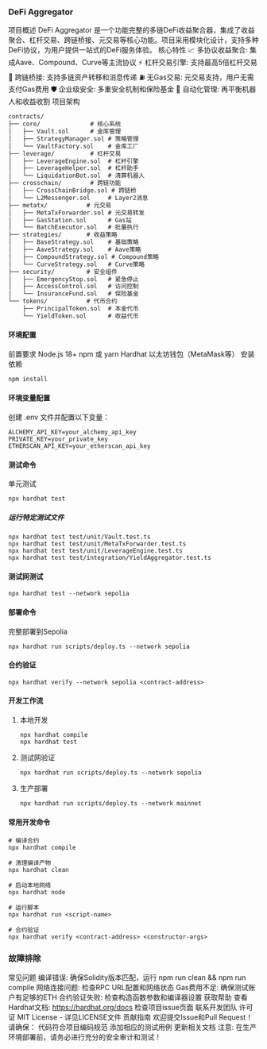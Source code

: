 ### DeFi Aggregator
项目概述
DeFi Aggregator 是一个功能完整的多链DeFi收益聚合器，集成了收益聚合、杠杆交易、跨链桥接、元交易等核心功能。项目采用模块化设计，支持多种DeFi协议，为用户提供一站式的DeFi服务体验。
核心特性
📈 多协议收益聚合: 集成Aave、Compound、Curve等主流协议
⚡ 杠杆交易引擎: 支持最高5倍杠杆交易
🌉 跨链桥接: 支持多链资产转移和消息传递
⛽ 无Gas交易: 元交易支持，用户无需支付Gas费用
🛡️ 企业级安全: 多重安全机制和保险基金
🤖 自动化管理: 再平衡机器人和收益收割
项目架构

```tex
contracts/
├── core/              # 核心系统
│   ├── Vault.sol      # 金库管理
│   ├── StrategyManager.sol # 策略管理
│   └── VaultFactory.sol    # 金库工厂
├── leverage/          # 杠杆交易
│   ├── LeverageEngine.sol  # 杠杆引擎
│   ├── LeverageHelper.sol  # 杠杆助手
│   └── LiquidationBot.sol  # 清算机器人
├── crosschain/        # 跨链功能
│   ├── CrossChainBridge.sol # 跨链桥
│   └── L2Messenger.sol     # Layer2消息
├── metatx/           # 元交易
│   ├── MetaTxForwarder.sol # 元交易转发
│   ├── GasStation.sol      # Gas站
│   └── BatchExecutor.sol   # 批量执行
├── strategies/       # 收益策略
│   ├── BaseStrategy.sol    # 基础策略
│   ├── AaveStrategy.sol    # Aave策略
│   ├── CompoundStrategy.sol # Compound策略
│   └── CurveStrategy.sol   # Curve策略
├── security/         # 安全组件
│   ├── EmergencyStop.sol   # 紧急停止
│   ├── AccessControl.sol   # 访问控制
│   └── InsuranceFund.sol   # 保险基金
└── tokens/           # 代币合约
    ├── PrincipalToken.sol  # 本金代币
    └── YieldToken.sol      # 收益代币

```











#### 环境配置
前置要求
Node.js 18+
npm 或 yarn
Hardhat
以太坊钱包（MetaMask等）
安装依赖

```bash
npm install
```

#### 环境变量配置
创建 .env 文件并配置以下变量：

```bas
ALCHEMY_API_KEY=your_alchemy_api_key
PRIVATE_KEY=your_private_key
ETHERSCAN_API_KEY=your_etherscan_api_key

```

#### 测试命令
单元测试

```te
npx hardhat test
```

##### 运行特定测试文件

```te
npx hardhat test test/unit/Vault.test.ts
npx hardhat test test/unit/MetaTxForwarder.test.ts
npx hardhat test test/unit/LeverageEngine.test.ts
npx hardhat test test/integration/YieldAggregator.test.ts
```

#### 测试网测试

```te
npx hardhat test --network sepolia
```

#### 部署命令
完整部署到Sepolia

```te
npx hardhat run scripts/deploy.ts --network sepolia
```

#### 合约验证

```te
npx hardhat verify --network sepolia <contract-address>
```

#### 开发工作流

1. 本地开发

   ```te
   npx hardhat compile
   npx hardhat test
   ```

2. 测试网验证

   ```te
   npx hardhat run scripts/deploy.ts --network sepolia
   ```

3. 生产部署

   ```te
   npx hardhat run scripts/deploy.ts --network mainnet
   ```

#### 常用开发命令

```bas 
# 编译合约
npx hardhat compile

# 清理编译产物
npx hardhat clean

# 启动本地网络
npx hardhat node

# 运行脚本
npx hardhat run <script-name>

# 合约验证
npx hardhat verify <contract-address> <constructor-args>
```

### 故障排除
常见问题
编译错误: 确保Solidity版本匹配，运行 npm run clean && npm run compile
网络连接问题: 检查RPC URL配置和网络状态
Gas费用不足: 确保测试账户有足够的ETH
合约验证失败: 检查构造函数参数和编译器设置
获取帮助
查看Hardhat文档: https://hardhat.org/docs
检查项目issue页面
联系开发团队
许可证
MIT License - 详见LICENSE文件
贡献指南
欢迎提交Issue和Pull Request！请确保：
代码符合项目编码规范
添加相应的测试用例
更新相关文档
注意: 在生产环境部署前，请务必进行充分的安全审计和测试！